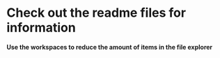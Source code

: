 # Check out the readme files for information
**Use the workspaces to reduce the amount of items in the file explorer**